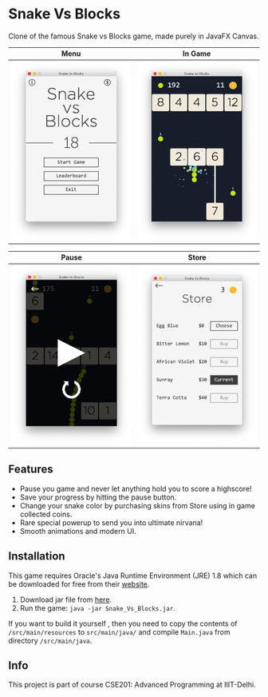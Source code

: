 # Snake Vs Blocks

Clone of the famous Snake vs Blocks game, made purely in JavaFX Canvas.  

Menu                       | In Game
:-------------------------:|:-------------------------:
![](screenshots/001.png) | ![](screenshots/002.png)

Pause                      | Store
:-------------------------:|:-------------------------:
![](screenshots/003.png)   | ![](screenshots/004.png)

## Features
- Pause you game and never let anything hold you to score a highscore!
- Save your progress by hitting the pause button.
- Change your snake color by purchasing skins from Store using in game collected coins.
- Rare special powerup to send you into ultimate nirvana!
- Smooth animations and modern UI.

## Installation
This game requires Oracle's Java Runtime Environment (JRE) 1.8 which can be downloaded for free from their [website](https://www.oracle.com/technetwork/java/javase/downloads/jre8-downloads-2133155.html).  

1. Download jar file from [here](out/artifacts/Snake_Vs_Blocks/Snake_Vs_Blocks.jar).  
2. Run the game: `java -jar Snake_Vs_Blocks.jar`.  

If you want to build it yourself , then you need to copy the contents of `/src/main/resources` to `src/main/java/` and compile `Main.java` from directory `/src/main/java`.

## Info
This project is part of course CSE201: Advanced Programming at IIIT-Delhi.
